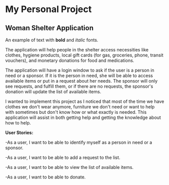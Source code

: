 # My Personal Project

## Woman Shelter Application


An example of text with **bold** and *italic* fonts.  

The application will help people in the shelter access necessities like clothes, hygiene products, local gift cards (for gas, groceries, phone, transit vouchers), and monetary donations for food and medications.

The application will have a login window to ask if the user is a person in need or a sponsor. If it is the person in need, she will be able to access available items or put in a request about her needs. The sponsor will only see requests, and fulfill them, or if there are no requests, the sponsor's donation will update the list of available items.

I wanted to implement this project as I noticed that most of the time we have clothes we don't wear anymore, furniture we don't need or want to help with sometimes but don't know how or what exactly is needed. This application will assist in both getting help and getting the knowledge about how to help.

**User Stories:**

-As a user, I want to be able to identify myself as a person in need or a sponsor.

-As a user, I want to be able to add a request to the list.

-As a user, I want to be able to view the list of available items.

-As a user, I want to be able to donate.